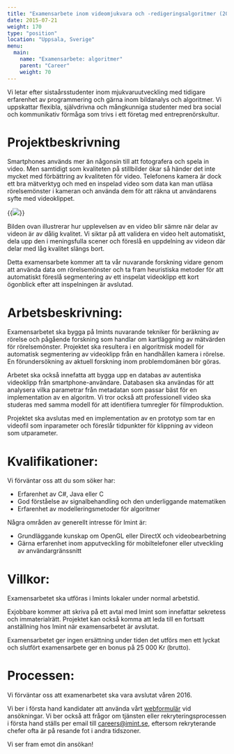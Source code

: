 ```yaml
---
title: "Examensarbete inom videomjukvara och -redigeringsalgoritmer (20v)"
date: 2015-07-21
weight: 170
type: "position"
location: "Uppsala, Sverige"
menu:
  main:
    name: "Examensarbete: algoritmer"
    parent: "Career"
    weight: 70
---
```

Vi letar efter sistaårsstudenter inom mjukvaruutveckling med tidigare erfarenhet av programmering och gärna inom bildanalys och algoritmer. Vi uppskattar flexibla, självdrivna och mångkunniga studenter med bra social och kommunikativ förmåga som trivs i ett företag med entreprenörskultur.<!--more-->

# Projektbeskrivning
Smartphones används mer än någonsin till att fotografera och spela in video. Men samtidigt som kvaliteten på stillbilder ökar så händer det inte mycket med förbättring av kvaliteten för video. Telefonens kamera är dock ett bra mätverktyg och med en inspelad video som data kan man utläsa rörelsemönster i kameran och använda dem för att räkna ut användarens syfte med videoklippet.

{{<img src="/career/position/masterThesisVideoSW/autocut.png" caption="Exempel på videosekvens med varierande kvalitet" class="fullwidth">}}

Bilden ovan illustrerar hur upplevelsen av en video blir sämre när delar av videon är av dålig kvalitet. Vi siktar på att validera en video helt automatiskt, dela upp den i meningsfulla scener och föreslå en uppdelning av videon där delar med låg kvalitet slängs bort.

Detta examensarbete kommer att ta vår nuvarande forskning vidare genom att använda data om rörelsemönster och ta fram heuristiska metoder för att automatiskt föreslå segmentering av ett inspelat videoklipp ett kort ögonblick efter att inspelningen är avslutad.

# Arbetsbeskrivning:
Examensarbetet ska bygga på Imints nuvarande tekniker för beräkning av rörelse och pågående forskning som handlar om kartläggning av mätvärden för rörelsemönster. Projektet ska resultera i en algoritmisk modell för automatisk segmentering av videoklipp från en handhållen kamera i rörelse. En förundersökning av aktuell forskning inom problemdomänen bör göras.

Arbetet ska också innefatta att bygga upp en databas av autentiska videoklipp från smartphone-användare. Databasen ska användas för att analysera vilka parametrar från metadatan som passar bäst för en implementation av en algoritm. Vi tror också att professionell video ska studeras med samma modell för att identifiera tumregler för filmproduktion.

Projektet ska avslutas med en implementation av en prototyp som tar en videofil som inparameter och föreslår tidpunkter för klippning av videon som utparameter.

# Kvalifikationer:
Vi förväntar oss att du som söker har:

- Erfarenhet av C#, Java eller C
- God förståelse av signalbehandling och den underliggande matematiken
- Erfarenhet av modelleringsmetoder för algoritmer

Några områden av generellt intresse för Imint är:

- Grundläggande kunskap om OpenGL eller DirectX och videobearbetning
- Gärna erfarenhet inom apputveckling för mobiltelefoner eller utveckling av användargränssnitt

# Villkor:
Examensarbetet ska utföras i Imints lokaler under normal arbetstid.

Exjobbare kommer att skriva på ett avtal med Imint som innefattar sekretess och immaterialrätt. Projektet kan också komma att leda till en fortsatt anställning hos Imint när examensarbetet är avslutat.

Examensarbetet ger ingen ersättning under tiden det utförs men ett lyckat och slutfört examensarbete ger en bonus på 25 000 Kr (brutto).

# Processen:
Vi förväntar oss att examenarbetet ska vara avslutat våren 2016.

Vi ber i första hand kandidater att använda vårt [webformulär](/career/apply/) vid ansökningar. Vi ber också att frågor om tjänsten eller rekryteringsprocessen i första hand ställs per email till [careers@imint.se](mailto:careers@imint.se), eftersom rekryterande chefer ofta är på resande fot i andra tidszoner.

Vi ser fram emot din ansökan!
